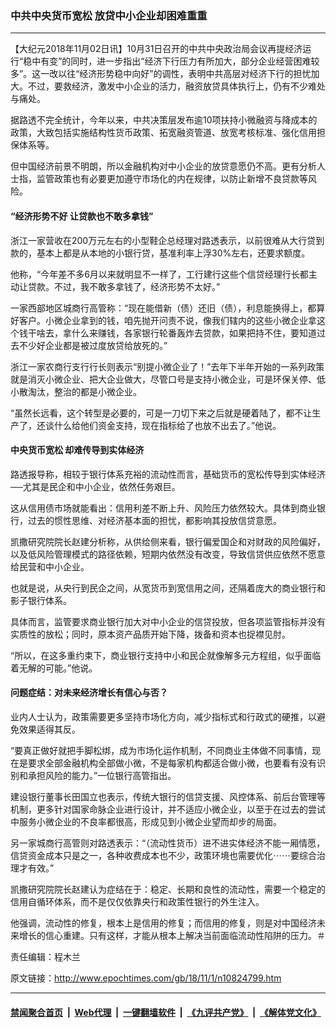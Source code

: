 ### 中共中央货币宽松 放贷中小企业却困难重重
------------------------

<p>
 【大纪元2018年11月02日讯】10月31日召开的中共中央政治局会议再提经济运行“稳中有变”的同时，进一步指出“经济下行压力有所加大，部分企业经营困难较多”。这一改以往“经济形势稳中向好”的调性，表明中共高层对经济下行的担忧加大。不过，要救经济，激发中小企业的活力，融资放贷具体执行上，仍有不少难处与痛处。
</p>
<p>
 据路透不完全统计，今年以来，中共决策层发布逾10项扶持小微融资与降成本的政策，大致包括实施结构性货币政策、拓宽融资管道、放宽考核标准、强化信用担保体系等。
</p>
<p>
 但中国经济前景不明朗，所以金融机构对中小企业的放贷意愿仍不高。更有分析人士指，监管政策也有必要更加遵守市场化的内在规律，以防止新增不良贷款等风险。
</p>
<h4>
 “经济形势不好 让贷款也不敢多拿钱”
</h4>
<p>
 浙江一家营收在200万元左右的小型鞋企总经理对路透表示，以前很难从大行贷到款的，基本上都是从本地的小银行贷，基准利率上浮30%左右，还要求额度。
</p>
<p>
 他称，“今年差不多6月以来就明显不一样了，工行建行这些个信贷经理行长都主动让贷款。不过，我不敢多拿钱了，经济形势不太好。”
</p>
<p>
 一家西部地区城商行高管称：“现在能借新（债）还旧（债），利息能换得上，都算好客户。小微企业拿到的钱，咱先抛开问责不说，像我们辖内的这些小微企业拿这个钱干啥去，拿什么来赚钱，各家银行轮番轰炸去贷款，如果把持不住，要知道过去不少好企业都是被过度放贷给放死的。”
</p>
<p>
 浙江一家农商行支行行长则表示“别提小微企业了！”去年下半年开始的一系列政策就是消灭小微企业、把大企业做大，尽管口号是支持小微企业，可是环保关停、低小散淘汰，整治的都是小微企业。
</p>
<p>
 “虽然长远看，这个转型是必要的，可是一刀切下来之后就是硬着陆了，都不让生产了，还谈什么给他们资金支持，现在指标给了也放不出去了。”他说。
</p>
<h4>
 中央货币宽松 却难传导到实体经济
</h4>
<p>
 路透报导称，相较于银行体系充裕的流动性而言，基础货币的宽松传导到实体经济──尤其是民企和中小企业，依然任务艰巨。
</p>
<p>
 这从信用债市场就能看出：信用利差不断上升、风险压力依然较大。具体到商业银行，过去的惯性思维、对经济基本面的担忧，都影响其投放信贷意愿。
</p>
<p>
 凯撒研究院院长赵建分析称，从供给侧来看，银行偏爱国企和对财政的风险偏好，以及低风险管理模式的路径依赖，短期内依然没有改变，导致信贷供应依然不愿意给民营和中小企业。
</p>
<p>
 也就是说，从央行到民企之间，从宽货币到宽信用之间，还隔着庞大的商业银行和影子银行体系。
</p>
<p>
 具体而言，监管要求商业银行加大对中小企业的信贷投放，但各项监管指标并没有实质性的放松；同时，原本资产品质开始下降，拨备和资本也捉襟见肘。
</p>
<p>
 “所以，在这多重约束下，商业银行支持中小和民企就像解多元方程组，似乎面临着无解的可能。”他说。
</p>
<h4>
 问题症结：对未来经济增长有信心与否？
</h4>
<p>
 业内人士认为，政策需要更多坚持市场化方向，减少指标式和行政式的硬推，以避免效果适得其反。
</p>
<p>
 “要真正做好就把手脚松绑，成为市场化运作机制，不同商业主体做不同事情，现在是要求全部金融机构全部做小微，不是每家机构都适合做小微，也要看有没有识别和承担风险的能力。”一位银行高管指出。
</p>
<p>
 建设银行董事长田国立也表示，传统大银行的信贷支援、风控体系、前后台管理等机制，更多针对国家命脉企业进行设计，并不适应小微企业，以至于在过去的尝试中服务小微企业的不良率都很高，形成见到小微企业望而却步的局面。
</p>
<p>
 另一家城商行高管则对路透表示：“（流动性货币）进不进实体经济不能一厢情愿，信贷资金成本只是之一，各种收费成本也不少，政策环境也需要优化⋯⋯要综合治理才有效。”
</p>
<p>
 凯撒研究院院长赵建认为症结在于：稳定、长期和良性的流动性，需要一个稳定的信用自循环体系，而不是仅仅依靠央行和政策性银行的外生注入。
</p>
<p>
 他强调，流动性的修复，根本上是信用的修复；而信用的修复，则是对中国经济未来增长的信心重建。只有这样，才能从根本上解决当前面临流动性陷阱的压力。＃
</p>
<p>
 责任编辑：程木兰
</p>

原文链接：http://www.epochtimes.com/gb/18/11/1/n10824799.htm


------------------------
#### [禁闻聚合首页](https://github.com/gfw-breaker/banned-news/blob/master/README.md) &nbsp;|&nbsp; [Web代理](https://github.com/gfw-breaker/open-proxy/blob/master/README.md) &nbsp;|&nbsp; [一键翻墙软件](https://github.com/gfw-breaker/nogfw/blob/master/README.md) &nbsp;|&nbsp; [《九评共产党》](https://github.com/gfw-breaker/9ping.md/blob/master/README.md#九评之一评共产党是什么) &nbsp;|&nbsp; [《解体党文化》](https://github.com/gfw-breaker/jtdwh.md/blob/master/README.md#绪论)